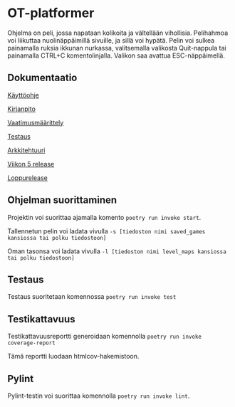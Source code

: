 # OT-platformer

Ohjelma on peli, jossa napataan kolikoita ja vältellään vihollisia. Pelihahmoa voi liikuttaa nuolinäppäimillä sivuille, ja sillä voi hypätä. Pelin voi sulkea painamalla ruksia ikkunan nurkassa, valitsemalla valikosta Quit-nappula tai painamalla CTRL+C komentolinjalla. Valikon saa avattua ESC-näppäimellä.

## Dokumentaatio

[Käyttöohje](https://github.com/WitCanStain/ot2021/blob/master/documentation/kayttoohje.md)

[Kirjanpito](https://github.com/WitCanStain/ot2021/blob/master/documentation/kirjanpito.md)

[Vaatimusmäärittely](https://github.com/WitCanStain/ot2021/blob/master/documentation/vaatimusmaarittely.md)

[Testaus](https://github.com/WitCanStain/ot2021/blob/master/documentation/testaus.md)

[Arkkitehtuuri](https://github.com/WitCanStain/ot2021/blob/master/documentation/architecture.md)

[Viikon 5 release](https://github.com/WitCanStain/ot2021/releases/tag/viikko5b)

[Loppurelease](https://github.com/WitCanStain/ot2021/releases/tag/v.1.0)

## Ohjelman suorittaminen

Projektin voi suorittaa ajamalla komento `poetry run invoke start`. 

Tallennetun pelin voi ladata vivulla `-s [tiedoston nimi saved_games kansiossa tai polku tiedostoon]`

Oman tasonsa voi ladata vivulla `-l [tiedoston nimi level_maps kansiossa tai polku tiedostoon]`

## Testaus

Testaus suoritetaan komennossa `poetry run invoke test`

## Testikattavuus

Testikattavuusreportti generoidaan komennolla `poetry run invoke coverage-report`

Tämä reportti luodaan htmlcov-hakemistoon.

## Pylint

Pylint-testin voi suorittaa komennolla `poetry run invoke lint`.



